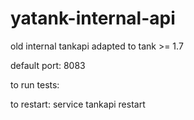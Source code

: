 # yatank-internal-api
old internal tankapi adapted to tank >= 1.7

default port: 8083

to run tests: 

to restart: service tankapi restart
